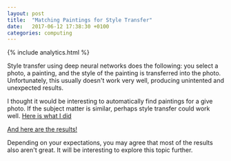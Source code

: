```yaml
---
layout: post
title:  "Matching Paintings for Style Transfer"
date:   2017-06-12 17:38:30 +0100
categories: computing
---
```

{% include analytics.html %}

Style transfer using deep neural networks does the following: you select a photo, a painting, and the style of the painting is transferred into the photo. Unfortunately, this usually doesn't work very well, producing unintented and unexpected results.

I thought it would be interesting to automatically find paintings for a give photo. If the subject matter is similar, perhaps style transfer could work well. [Here is what I did](http://www.fit.vutbr.cz/~kolarmartin/mine/style.html)

[And here are the results!](http://www.fit.vutbr.cz/~kolarmartin/mine/full_table.html)

Depending on your expectations, you may agree that most of the results also aren't great. It will be interesting to explore this topic further.
